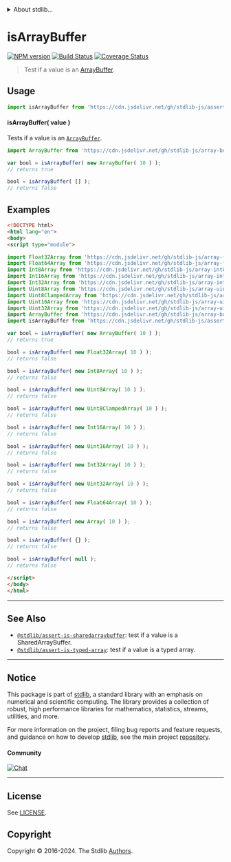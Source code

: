 <!--

@license Apache-2.0

Copyright (c) 2018 The Stdlib Authors.

Licensed under the Apache License, Version 2.0 (the "License");
you may not use this file except in compliance with the License.
You may obtain a copy of the License at

   http://www.apache.org/licenses/LICENSE-2.0

Unless required by applicable law or agreed to in writing, software
distributed under the License is distributed on an "AS IS" BASIS,
WITHOUT WARRANTIES OR CONDITIONS OF ANY KIND, either express or implied.
See the License for the specific language governing permissions and
limitations under the License.

-->


<details>
  <summary>
    About stdlib...
  </summary>
  <p>We believe in a future in which the web is a preferred environment for numerical computation. To help realize this future, we've built stdlib. stdlib is a standard library, with an emphasis on numerical and scientific computation, written in JavaScript (and C) for execution in browsers and in Node.js.</p>
  <p>The library is fully decomposable, being architected in such a way that you can swap out and mix and match APIs and functionality to cater to your exact preferences and use cases.</p>
  <p>When you use stdlib, you can be absolutely certain that you are using the most thorough, rigorous, well-written, studied, documented, tested, measured, and high-quality code out there.</p>
  <p>To join us in bringing numerical computing to the web, get started by checking us out on <a href="https://github.com/stdlib-js/stdlib">GitHub</a>, and please consider <a href="https://opencollective.com/stdlib">financially supporting stdlib</a>. We greatly appreciate your continued support!</p>
</details>

# isArrayBuffer

[![NPM version][npm-image]][npm-url] [![Build Status][test-image]][test-url] [![Coverage Status][coverage-image]][coverage-url] <!-- [![dependencies][dependencies-image]][dependencies-url] -->

> Test if a value is an [ArrayBuffer][mdn-arraybuffer].



<section class="usage">

## Usage

```javascript
import isArrayBuffer from 'https://cdn.jsdelivr.net/gh/stdlib-js/assert-is-arraybuffer@v0.2.1-esm/index.mjs';
```

#### isArrayBuffer( value )

Tests if a value is an [`ArrayBuffer`][mdn-arraybuffer].

```javascript
import ArrayBuffer from 'https://cdn.jsdelivr.net/gh/stdlib-js/array-buffer@esm/index.mjs';

var bool = isArrayBuffer( new ArrayBuffer( 10 ) );
// returns true

bool = isArrayBuffer( [] );
// returns false
```

</section>

<!-- /.usage -->

<section class="examples">

## Examples

<!-- eslint no-undef: "error" -->

```html
<!DOCTYPE html>
<html lang="en">
<body>
<script type="module">

import Float32Array from 'https://cdn.jsdelivr.net/gh/stdlib-js/array-float32@esm/index.mjs';
import Float64Array from 'https://cdn.jsdelivr.net/gh/stdlib-js/array-float64@esm/index.mjs';
import Int8Array from 'https://cdn.jsdelivr.net/gh/stdlib-js/array-int8@esm/index.mjs';
import Int16Array from 'https://cdn.jsdelivr.net/gh/stdlib-js/array-int16@esm/index.mjs';
import Int32Array from 'https://cdn.jsdelivr.net/gh/stdlib-js/array-int32@esm/index.mjs';
import Uint8Array from 'https://cdn.jsdelivr.net/gh/stdlib-js/array-uint8@esm/index.mjs';
import Uint8ClampedArray from 'https://cdn.jsdelivr.net/gh/stdlib-js/array-uint8c@esm/index.mjs';
import Uint16Array from 'https://cdn.jsdelivr.net/gh/stdlib-js/array-uint16@esm/index.mjs';
import Uint32Array from 'https://cdn.jsdelivr.net/gh/stdlib-js/array-uint32@esm/index.mjs';
import ArrayBuffer from 'https://cdn.jsdelivr.net/gh/stdlib-js/array-buffer@esm/index.mjs';
import isArrayBuffer from 'https://cdn.jsdelivr.net/gh/stdlib-js/assert-is-arraybuffer@v0.2.1-esm/index.mjs';

var bool = isArrayBuffer( new ArrayBuffer( 10 ) );
// returns true

bool = isArrayBuffer( new Float32Array( 10 ) );
// returns false

bool = isArrayBuffer( new Int8Array( 10 ) );
// returns false

bool = isArrayBuffer( new Uint8Array( 10 ) );
// returns false

bool = isArrayBuffer( new Uint8ClampedArray( 10 ) );
// returns false

bool = isArrayBuffer( new Int16Array( 10 ) );
// returns false

bool = isArrayBuffer( new Uint16Array( 10 ) );
// returns false

bool = isArrayBuffer( new Int32Array( 10 ) );
// returns false

bool = isArrayBuffer( new Uint32Array( 10 ) );
// returns false

bool = isArrayBuffer( new Float64Array( 10 ) );
// returns false

bool = isArrayBuffer( new Array( 10 ) );
// returns false

bool = isArrayBuffer( {} );
// returns false

bool = isArrayBuffer( null );
// returns false

</script>
</body>
</html>
```

</section>

<!-- /.examples -->

<!-- Section for related `stdlib` packages. Do not manually edit this section, as it is automatically populated. -->

<section class="related">

* * *

## See Also

-   <span class="package-name">[`@stdlib/assert-is-sharedarraybuffer`][@stdlib/assert/is-sharedarraybuffer]</span><span class="delimiter">: </span><span class="description">test if a value is a SharedArrayBuffer.</span>
-   <span class="package-name">[`@stdlib/assert-is-typed-array`][@stdlib/assert/is-typed-array]</span><span class="delimiter">: </span><span class="description">test if a value is a typed array.</span>

</section>

<!-- /.related -->

<!-- Section for all links. Make sure to keep an empty line after the `section` element and another before the `/section` close. -->


<section class="main-repo" >

* * *

## Notice

This package is part of [stdlib][stdlib], a standard library with an emphasis on numerical and scientific computing. The library provides a collection of robust, high performance libraries for mathematics, statistics, streams, utilities, and more.

For more information on the project, filing bug reports and feature requests, and guidance on how to develop [stdlib][stdlib], see the main project [repository][stdlib].

#### Community

[![Chat][chat-image]][chat-url]

---

## License

See [LICENSE][stdlib-license].


## Copyright

Copyright &copy; 2016-2024. The Stdlib [Authors][stdlib-authors].

</section>

<!-- /.stdlib -->

<!-- Section for all links. Make sure to keep an empty line after the `section` element and another before the `/section` close. -->

<section class="links">

[npm-image]: http://img.shields.io/npm/v/@stdlib/assert-is-arraybuffer.svg
[npm-url]: https://npmjs.org/package/@stdlib/assert-is-arraybuffer

[test-image]: https://github.com/stdlib-js/assert-is-arraybuffer/actions/workflows/test.yml/badge.svg?branch=v0.2.1
[test-url]: https://github.com/stdlib-js/assert-is-arraybuffer/actions/workflows/test.yml?query=branch:v0.2.1

[coverage-image]: https://img.shields.io/codecov/c/github/stdlib-js/assert-is-arraybuffer/main.svg
[coverage-url]: https://codecov.io/github/stdlib-js/assert-is-arraybuffer?branch=main

<!--

[dependencies-image]: https://img.shields.io/david/stdlib-js/assert-is-arraybuffer.svg
[dependencies-url]: https://david-dm.org/stdlib-js/assert-is-arraybuffer/main

-->

[chat-image]: https://img.shields.io/gitter/room/stdlib-js/stdlib.svg
[chat-url]: https://app.gitter.im/#/room/#stdlib-js_stdlib:gitter.im

[stdlib]: https://github.com/stdlib-js/stdlib

[stdlib-authors]: https://github.com/stdlib-js/stdlib/graphs/contributors

[umd]: https://github.com/umdjs/umd
[es-module]: https://developer.mozilla.org/en-US/docs/Web/JavaScript/Guide/Modules

[deno-url]: https://github.com/stdlib-js/assert-is-arraybuffer/tree/deno
[deno-readme]: https://github.com/stdlib-js/assert-is-arraybuffer/blob/deno/README.md
[umd-url]: https://github.com/stdlib-js/assert-is-arraybuffer/tree/umd
[umd-readme]: https://github.com/stdlib-js/assert-is-arraybuffer/blob/umd/README.md
[esm-url]: https://github.com/stdlib-js/assert-is-arraybuffer/tree/esm
[esm-readme]: https://github.com/stdlib-js/assert-is-arraybuffer/blob/esm/README.md
[branches-url]: https://github.com/stdlib-js/assert-is-arraybuffer/blob/main/branches.md

[stdlib-license]: https://raw.githubusercontent.com/stdlib-js/assert-is-arraybuffer/main/LICENSE

[mdn-arraybuffer]: https://developer.mozilla.org/en-US/docs/Web/JavaScript/Reference/Global_Objects/ArrayBuffer

<!-- <related-links> -->

[@stdlib/assert/is-sharedarraybuffer]: https://github.com/stdlib-js/assert-is-sharedarraybuffer/tree/esm

[@stdlib/assert/is-typed-array]: https://github.com/stdlib-js/assert-is-typed-array/tree/esm

<!-- </related-links> -->

</section>

<!-- /.links -->
